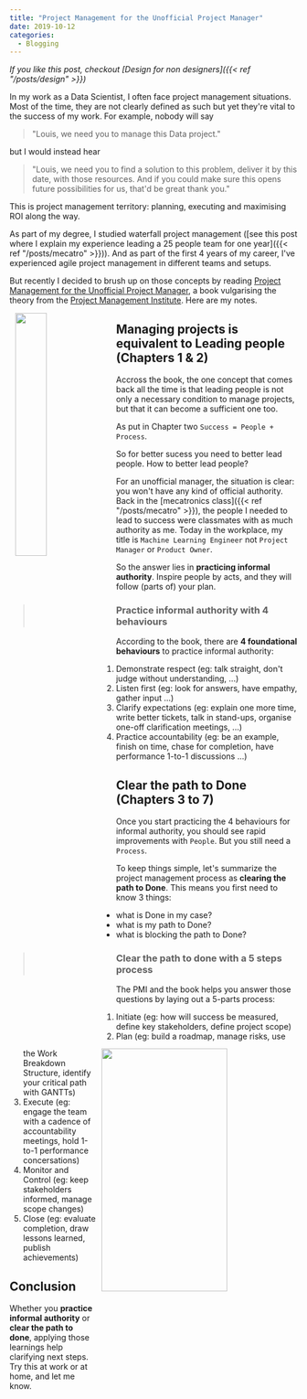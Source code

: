 ```yaml
---
title: "Project Management for the Unofficial Project Manager"
date: 2019-10-12
categories:
  - Blogging
---
```


*If you like this post, checkout [Design for non designers]({{< ref "/posts/design" >}})*

In my work as a Data Scientist, I often face project management situations. Most of the time, they are not clearly defined as such but yet they're vital to the success of my work. For example, nobody will say

> "Louis, we need you to manage this Data project."

but I would instead hear

> "Louis, we need you to find a solution to this problem, deliver it by this date, with those resources. And if you could make sure this opens future possibilities for us, that'd be great thank you."

This is project management territory: planning, executing and maximising ROI along the way.

As part of my degree, I studied waterfall project management ([see this post where I explain my experience leading a 25 people team for one year]({{< ref "/posts/mecatro" >}})). And as part of the first 4 years of my career, I've experienced agile project management in different teams and setups.

But recently I decided to brush up on those concepts by reading [Project Management for the Unofficial Project Manager](https://www.goodreads.com/book/show/22859860-project-management-for-the-unofficial-project-manager), a book vulgarising the theory from the [Project Management Institute](https://www.pmi.org/). Here are my notes.

<img src="https://images-na.ssl-images-amazon.com/images/I/81RGtC920EL.jpg"  width="33%" height="33%" style="float: left; margin: 0 2%;">

## Managing projects is equivalent to Leading people (Chapters 1 & 2)

Accross the book, the one concept that comes back all the time is that leading people is not only a necessary condition to manage projects, but that it can become a sufficient one too.

As put in Chapter two `Success = People + Process`.

So for better sucess you need to better lead people. How to better lead people?

For an unofficial manager, the situation is clear: you won't have any kind of official authority. Back in the [mecatronics class]({{< ref "/posts/mecatro" >}}), the people I needed to lead to success were classmates with as much authority as me. Today in the workplace, my title is `Machine Learning Engineer` not `Project Manager` or `Product Owner`.

So the answer lies in **practicing informal authority**. Inspire people by acts, and they will follow (parts of) your plan.

> ### Practice informal authority with 4 behaviours

According to the book, there are **4 foundational behaviours** to practice informal authority:

1. Demonstrate respect (eg: talk straight, don't judge without understanding, ...)
1. Listen first (eg: look for answers, have empathy, gather input ...)
1. Clarify expectations (eg: explain one more time, write better tickets, talk in stand-ups, organise one-off clarification meetings, ...)
1. Practice accountability (eg: be an example, finish on time, chase for completion, have performance 1-to-1 discussions ...)

<img src="https://www.pmi.org/-/media/pmi/other-images/logos/pmi_logo_ogshare.png?v=a5703389-c37e-4aee-9aad-b7540f5c6c54"  width="66%" height="33%" style="float: right; margin: 0 2%;">

## Clear the path to Done (Chapters 3 to 7)

Once you start practicing the 4 behaviours for informal authority, you should see rapid improvements with `People`. But you still need a `Process`.

To keep things simple, let's summarize the project management process as **clearing the path to Done**. This means you first need to know 3 things:

- what is Done in my case?
- what is my path to Done?
- what is blocking the path to Done?

> ### Clear the path to done with a 5 steps process

The PMI and the book helps you answer those questions by laying out a 5-parts process:

1. Initiate (eg: how will success be measured, define key stakeholders, define project scope)
1. Plan (eg: build a roadmap, manage risks, use the Work Breakdown Structure, identify your critical path with GANTTs)
1. Execute (eg: engage the team with a cadence of accountability meetings, hold 1-to-1 performance concersations)
1. Monitor and Control (eg: keep stakeholders informed, manage scope changes)
1. Close (eg: evaluate completion, draw lessons learned, publish achievements)

## Conclusion

Whether you **practice informal authority** or **clear the path to done**, applying those learnings help clarifying next steps. Try this at work or at home, and let me know.
